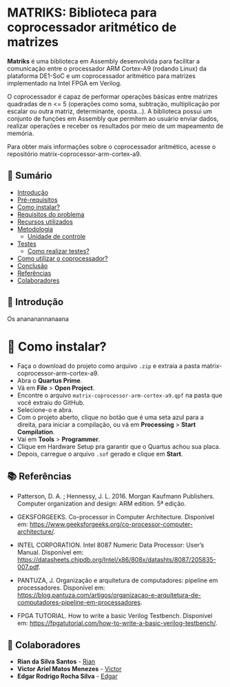 # MATRIKS: Biblioteca para coprocessador aritmético de matrizes

**Matriks** é uma biblioteca em Assembly desenvolvida para facilitar a comunicação entre o processador ARM Cortex-A9 (rodando Linux) da plataforma DE1-SoC e um coprocessador aritmético para matrizes implementado na Intel FPGA em Verilog.

O coprocessador é capaz de performar operações básicas entre matrizes quadradas de n <= 5 (operações como soma, subtração, multiplicação por escalar ou outra matriz, determinante, oposta...). A biblioteca possui um conjunto de funções em Assembly que permitem ao usuário enviar dados, realizar operações e receber os resultados por meio de um mapeamento de memória.

Para obter mais informações sobre o coprocessador aritmético, acesse o repositório matrix-coprocessor-arm-cortex-a9.

## 🚀 Sumário

* [Introdução](#-introdução)
* [Pré-requisitos](#-requisitos)
* [Como instalar?](#-como-instalar)
* [Requisitos do problema](#-requisitos-do-problema)
* [Recursos utilizados](#-recursos-utilizados)
* [Metodologia](#metodologia)
  * [Unidade de controle](#-unidade-de-controle)
* [Testes](#-testes)
  * [Como realizar testes?](#-como-realizar-testes)
* [Como utilizar o coprocessador?](#-como-utilizar-o-coprocessador)
* [Conclusão](#-conclusão)
* [Referências](#-referências)
* [Colaboradores](#-colaboradores)

## 🧠 Introdução
Os anananannanaana

# 🔧 Como instalar?
* Faça o download do projeto como arquivo `.zip` e extraia a pasta matrix-coprocessor-arm-cortex-a9.
* Abra o **Quartus Prime**.
* Vá em **File** > **Open Project**.
* Encontre o arquivo `matrix-coprocessor-arm-cortex-a9.qpf` na pasta que você extraiu do GitHub.
* Selecione-o e abra.
* Com o projeto aberto, clique no botão que é uma seta azul para a direita, para iniciar a compilação, ou vá em **Processing** > **Start Compilation**.
* Vai em **Tools** > **Programmer**.
* Clique em Hardware Setup pra garantir que o Quartus achou sua placa.
* Depois, carregue o arquivo `.sof` gerado e clique em **Start**.


## 📚 Referências
* Patterson, D. A. ; Hennessy, J. L. 2016. Morgan Kaufmann Publishers. Computer organization and design: ARM edition. 5ª edição.
* GEKSFORGEEKS. Co-processor in Computer Architecture. Disponível em: https://www.geeksforgeeks.org/co-processor-computer-architecture/. 

* INTEL CORPORATION. Intel 8087 Numeric Data Processor: User’s Manual. Disponível em: https://datasheets.chipdb.org/Intel/x86/808x/datashts/8087/205835-007.pdf. 

* PANTUZA, J. Organização e arquitetura de computadores: pipeline em processadores. Disponível em: https://blog.pantuza.com/artigos/organizacao-e-arquitetura-de-computadores-pipeline-em-processadores. 

* FPGA TUTORIAL. How to write a basic Verilog Testbench. Disponível em: https://fpgatutorial.com/how-to-write-a-basic-verilog-testbench/.


## 👥 Colaboradores
* **Rian da Silva Santos** -  [Rian](https://github.com/riancmd)
* **Victor Ariel Matos Menezes** - [Victor](https://github.com/VitrolaVT)
* **Edgar Rodrigo Rocha Silva** - [Edgar](https://github.com/Edgardem)
